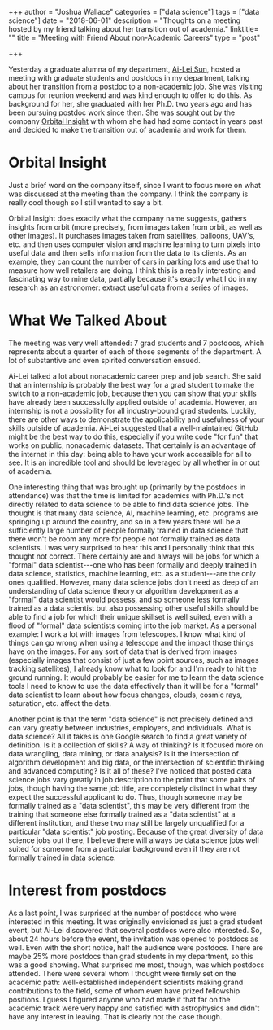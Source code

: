 +++
author = "Joshua Wallace"
categories = ["data science"]
tags = ["data science"]
date = "2018-06-01"
description = "Thoughts on a meeting hosted by my friend talking about her transition out of academia."
linktitle= ""
title = "Meeting with Friend About non-Academic Careers"
type = "post"

+++

Yesterday a graduate alumna of my department, [Ai-Lei Sun](https://www.linkedin.com/in/ai-lei-sun-70306775/), hosted a meeting with graduate students and postdocs in my department, talking about her transition from a postdoc to a non-academic job.  She was visiting campus for reunion weekend and was kind enough to offer to do this. As background for her, she graduated with her Ph.D. two years ago and has been pursuing postdoc work since then.  She was sought out by the company [Orbital Insight](https://orbitalinsight.com/) with whom she had had some contact in years past and decided to make the transition out of academia and work for them.

# Orbital Insight

Just a brief word on the company itself, since I want to focus more on what was discussed at the meeting than the company.  I think the company is really cool though so I still wanted to say a bit.

Orbital Insight does exactly what the company name suggests, gathers insights from orbit (more precisely, from images taken from orbit, as well as other images).  It purchases images taken from satellites, balloons, UAV's, etc. and then uses computer vision and machine learning to turn pixels into useful data and then sells information from the data to its clients. As an example, they can count the number of cars in parking lots and use that to measure how well retailers are doing.  I think this is a really interesting and fascinating way to mine data, partially because it's exactly what I do in my research as an astronomer: extract useful data from a series of images.

# What We Talked About

The meeting was very well attended: 7 grad students and 7 postdocs, which represents about a quarter of each of those segments of the department.  A lot of substantive and even spirited conversation ensued.

Ai-Lei talked a lot about nonacademic career prep and job search.  She said that an internship is probably the best way for a grad student to make the switch to a non-academic job, because then you can show that your skills have already been successfully applied outside of academia. However, an internship is not a possibility for all industry-bound grad students.  Luckily, there are other ways to demonstrate the applicability and usefulness of your skills outside of academia.  Ai-Lei suggested that a well-maintained GitHub might be the best way to do this, especially if you write code "for fun" that works on public, nonacademic datasets. That certainly is an advantage of the internet in this day: being able to have your work accessible for all to see.  It is an incredible tool and should be leveraged by all whether in or out of academia.

One interesting thing that was brought up (primarily by the postdocs in attendance) was that the time is limited for academics with Ph.D.'s not directly related to data science to be able to find data science jobs.  The thought is that many data science, AI, machine learning, etc. programs are springing up around the country, and so in a few years there will be a sufficiently large number of people formally trained in data science that there won't be room any more for people not formally trained as data scientists.  I was very surprised to hear this and I personally think that this thought not correct.  There certainly are and always will be jobs for which a "formal" data scientist---one who has been formally and deeply trained in data science, statistics, machine learning, etc. as a student---are the only ones qualified. However, many data science jobs don't need as deep of an understanding of data science theory or algorithm development as a "formal" data scientist would possess, and so someone less formally trained as a data scientist but also possessing other useful skills should be able to find a job for which their unique skillset is well suited, even with a flood of "formal" data scientists coming into the job market.  As a personal example: I work a lot with images from telescopes.  I know what kind of things can go wrong when using a telescope and the impact those things have on the images.  For any sort of data that is derived from images (especially images that consist of just a few point sources, such as images tracking satellites), I already know what to look for and I'm ready to hit the ground running.  It would probably be easier for me to learn the data science tools I need to know to use the data effectively than it will be for a "formal" data scientist to learn about how focus changes, clouds, cosmic rays, saturation, etc. affect the data.

Another point is that the term "data science" is not precisely defined and can vary greatly between industries, employers, and individuals.  What is data science?  All it takes is one Google search to find a great variety of definition.  Is it a collection of skills? A way of thinking?  Is it focused more on data wrangling, data mining, or data analysis? Is it the intersection of algorithm development and big data, or the intersection of scientific thinking and advanced computing? Is it all of these?  I've noticed that posted data science jobs vary greatly in job description to the point that some pairs of jobs, though having the same job title, are completely distinct in what they expect the successful applicant to do. Thus, though someone may be formally trained as a "data scientist", this may be very different from the training that someone else formally trained as a "data scientist" at a different institution, and these two may still be largely unqualified for a particular "data scientist" job posting.  Because of the great diversity of data science jobs out there, I believe there will always be data science jobs well suited for someone from a particular background even if they are not formally trained in data science.

# Interest from postdocs

As a last point, I was surprised at the number of postdocs who were interested in this meeting.  It was originally envisioned as just a grad student event, but Ai-Lei discovered that several postdocs were also interested.  So, about 24 hours before the event, the invitation was opened to postdocs as well.  Even with the short notice, half the audience were postdocs. There are maybe 25% more postdocs than grad students in my department, so this was a good showing.  What surprised me most, though, was which postdocs attended.  There were several whom I thought were firmly set on the academic path: well-established independent scientists making grand contributions to the field, some of whom even have prized fellowship positions.  I guess I figured anyone who had made it that far on the academic track were very happy and satisfied with astrophysics and didn't have any interest in leaving.  That is clearly not the case though.
